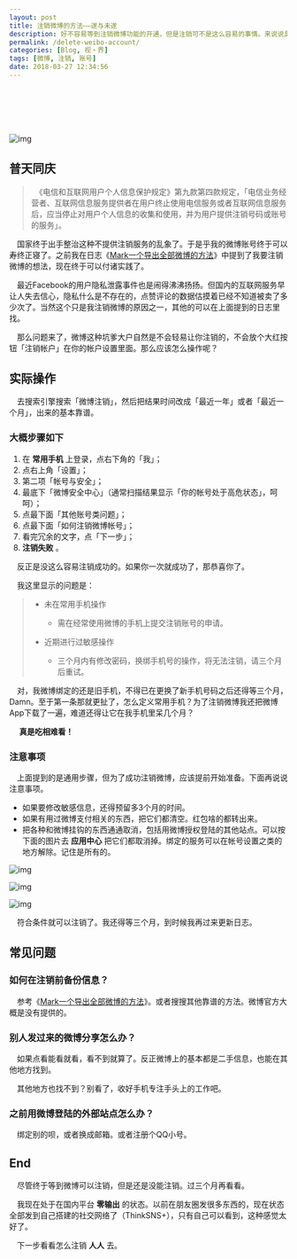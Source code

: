 ```yaml
---
layout: post
title: 注销微博的方法——遂与未遂
description: 好不容易等到注销微博功能的开通，但是注销可不是这么容易的事情。来说说具体情况吧。
permalink: /delete-weibo-account/
categories: [Blog, 视・界]
tags: [微博, 注销, 账号]
date: 2018-03-27 12:34:56
---
```


# 　

![img](http://lanternd.qiniudn.com/Pic4Post/delete-weibo-account/2018-03-27-weibo.png "topic pic")

## 普天同庆

> 　《电信和互联网用户个人信息保护规定》第九款第四款规定，「电信业务经营者、互联网信息服务提供者在用户终止使用电信服务或者互联网信息服务后，应当停止对用户个人信息的收集和使用，并为用户提供注销号码或账号的服务」。

　国家终于出手整治这种不提供注销服务的乱象了。于是乎我的微博账号终于可以寿终正寝了。之前我在日志《[Mark一个导出全部微博的方法](../weibo-export/)》中提到了我要注销微博的想法，现在终于可以付诸实践了。

　最近Facebook的用户隐私泄露事件也是闹得沸沸扬扬。但国内的互联网服务早让人失去信心，隐私什么是不存在的，点赞评论的数据估摸着已经不知道被卖了多少次了。当然这个只是我注销微博的原因之一，其他的可以在上面提到的日志里找。

　那么问题来了，微博这种坑爹大户自然是不会轻易让你注销的，不会放个大红按钮「注销帐户」在你的帐户设置里面。那么应该怎么操作呢？

## 实际操作

　去搜索引擎搜索「微博注销」，然后把结果时间改成「最近一年」或者「最近一个月」，出来的基本靠谱。

### 大概步骤如下

1.  在 **常用手机** 上登录，点右下角的「我」；
2.  点右上角「设置」；
3.  第二项「帐号与安全」；
4.  最底下「微博安全中心」（通常扫描结果显示「你的帐号处于高危状态」，呵呵）；
5.  点最下面「其他账号类问题」；
6.  点最下面「如何注销微博帐号」；
7.  看完冗余的文字，点「下一步」；
8.  **注销失败** 。

　反正是没这么容易注销成功的。如果你一次就成功了，那恭喜你了。

　我这里显示的问题是：

> -   未在常用手机操作
>     -   需在经常使用微博的手机上提交注销账号的申请。
> 
> -   近期进行过敏感操作
>     -   三个月内有修改密码，换绑手机号的操作，将无法注销，请三个月后重试。

　对，我微博绑定的还是旧手机，不得已在更换了新手机号码之后还得等三个月，Damn。至于第一条那就更扯了，怎么定义常用手机？为了注销微博我还把微博App下载了一遍，难道还得让它在我手机里呆几个月？

　 **真是吃相难看！**

### 注意事项

　上面提到的是通用步骤，但为了成功注销微博，应该提前开始准备。下面再说说注意事项。

-   如果要修改敏感信息，还得预留多3个月的时间。
-   如果有用过微博支付相关的东西，把它们都清空。红包啥的都转出来。
-   把各种和微博挂钩的东西通通取消，包括用微博授权登陆的其他站点。可以按下面的图片去 **应用中心** 把它们都取消掉。绑定的服务可以在帐号设置之类的地方解除。记住是所有的。

![img](http://lanternd.qiniudn.com/Pic4Post/delete-weibo-account/app-auth-1.png "app auth 1")

![img](http://lanternd.qiniudn.com/Pic4Post/delete-weibo-account/app-auth-2.png "app auth 2")

![img](http://lanternd.qiniudn.com/Pic4Post/delete-weibo-account/app-auth-3.png "app auth 3")

　符合条件就可以注销了。我还得等三个月，到时候我再过来更新日志。

## 常见问题

### 如何在注销前备份信息？

　参考《[Mark一个导出全部微博的方法](../weibo-export/)》。或者搜搜其他靠谱的方法。微博官方大概是没有提供的。

### 别人发过来的微博分享怎么办？

　如果点看能看就看，看不到就算了。反正微博上的基本都是二手信息，也能在其他地方找到。

　其他地方也找不到？别看了，收好手机专注手头上的工作吧。

### 之前用微博登陆的外部站点怎么办？

　绑定别的呗，或者换成邮箱。或者注册个QQ小号。

## End

　尽管终于等到微博可以注销，但是还是没能注销。过三个月再看看。

　我现在处于在国内平台 **零输出** 的状态。以前在朋友圈发很多东西的，现在状态全部发到自己搭建的社交网络了（ThinkSNS+），只有自己可以看到，这种感觉太好了。

　下一步看看怎么注销 **人人** 去。
